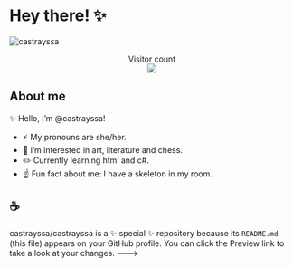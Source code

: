 # Hey there! ✨

<img src="" alt="castrayssa">

<p align="center"> 
  Visitor count<br>
  <img src="https://profile-counter.glitch.me/castrayssa/count.svg" />
</p>

## About me

✨ Hello, I’m @castrayssa!
- ⚡ My pronouns are she/her.
- 👀 I’m interested in art, literature and chess.
- ✏️ Currently learning html and c#.
- ☝️ Fun fact about me: I have a skeleton in my room.

## :coffee:

castrayssa/castrayssa is a ✨ special ✨ repository because its `README.md` (this file) appears on your GitHub profile.
You can click the Preview link to take a look at your changes.
--->
